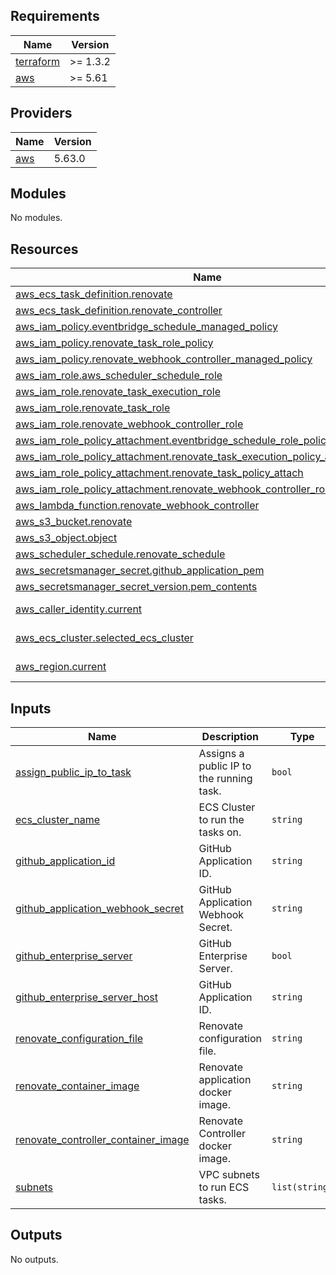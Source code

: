## Requirements

| Name | Version |
|------|---------|
| <a name="requirement_terraform"></a> [terraform](#requirement\_terraform) | >= 1.3.2 |
| <a name="requirement_aws"></a> [aws](#requirement\_aws) | >= 5.61 |

## Providers

| Name | Version |
|------|---------|
| <a name="provider_aws"></a> [aws](#provider\_aws) | 5.63.0 |

## Modules

No modules.

## Resources

| Name | Type |
|------|------|
| [aws_ecs_task_definition.renovate](https://registry.terraform.io/providers/hashicorp/aws/latest/docs/resources/ecs_task_definition) | resource |
| [aws_ecs_task_definition.renovate_controller](https://registry.terraform.io/providers/hashicorp/aws/latest/docs/resources/ecs_task_definition) | resource |
| [aws_iam_policy.eventbridge_schedule_managed_policy](https://registry.terraform.io/providers/hashicorp/aws/latest/docs/resources/iam_policy) | resource |
| [aws_iam_policy.renovate_task_role_policy](https://registry.terraform.io/providers/hashicorp/aws/latest/docs/resources/iam_policy) | resource |
| [aws_iam_policy.renovate_webhook_controller_managed_policy](https://registry.terraform.io/providers/hashicorp/aws/latest/docs/resources/iam_policy) | resource |
| [aws_iam_role.aws_scheduler_schedule_role](https://registry.terraform.io/providers/hashicorp/aws/latest/docs/resources/iam_role) | resource |
| [aws_iam_role.renovate_task_execution_role](https://registry.terraform.io/providers/hashicorp/aws/latest/docs/resources/iam_role) | resource |
| [aws_iam_role.renovate_task_role](https://registry.terraform.io/providers/hashicorp/aws/latest/docs/resources/iam_role) | resource |
| [aws_iam_role.renovate_webhook_controller_role](https://registry.terraform.io/providers/hashicorp/aws/latest/docs/resources/iam_role) | resource |
| [aws_iam_role_policy_attachment.eventbridge_schedule_role_policy_attach](https://registry.terraform.io/providers/hashicorp/aws/latest/docs/resources/iam_role_policy_attachment) | resource |
| [aws_iam_role_policy_attachment.renovate_task_execution_policy_attach](https://registry.terraform.io/providers/hashicorp/aws/latest/docs/resources/iam_role_policy_attachment) | resource |
| [aws_iam_role_policy_attachment.renovate_task_policy_attach](https://registry.terraform.io/providers/hashicorp/aws/latest/docs/resources/iam_role_policy_attachment) | resource |
| [aws_iam_role_policy_attachment.renovate_webhook_controller_role_policy_attach](https://registry.terraform.io/providers/hashicorp/aws/latest/docs/resources/iam_role_policy_attachment) | resource |
| [aws_lambda_function.renovate_webhook_controller](https://registry.terraform.io/providers/hashicorp/aws/latest/docs/resources/lambda_function) | resource |
| [aws_s3_bucket.renovate](https://registry.terraform.io/providers/hashicorp/aws/latest/docs/resources/s3_bucket) | resource |
| [aws_s3_object.object](https://registry.terraform.io/providers/hashicorp/aws/latest/docs/resources/s3_object) | resource |
| [aws_scheduler_schedule.renovate_schedule](https://registry.terraform.io/providers/hashicorp/aws/latest/docs/resources/scheduler_schedule) | resource |
| [aws_secretsmanager_secret.github_application_pem](https://registry.terraform.io/providers/hashicorp/aws/latest/docs/resources/secretsmanager_secret) | resource |
| [aws_secretsmanager_secret_version.pem_contents](https://registry.terraform.io/providers/hashicorp/aws/latest/docs/resources/secretsmanager_secret_version) | resource |
| [aws_caller_identity.current](https://registry.terraform.io/providers/hashicorp/aws/latest/docs/data-sources/caller_identity) | data source |
| [aws_ecs_cluster.selected_ecs_cluster](https://registry.terraform.io/providers/hashicorp/aws/latest/docs/data-sources/ecs_cluster) | data source |
| [aws_region.current](https://registry.terraform.io/providers/hashicorp/aws/latest/docs/data-sources/region) | data source |

## Inputs

| Name | Description | Type | Default | Required |
|------|-------------|------|---------|:--------:|
| <a name="input_assign_public_ip_to_task"></a> [assign\_public\_ip\_to\_task](#input\_assign\_public\_ip\_to\_task) | Assigns a public IP to the running task. | `bool` | `true` | no |
| <a name="input_ecs_cluster_name"></a> [ecs\_cluster\_name](#input\_ecs\_cluster\_name) | ECS Cluster to run the tasks on. | `string` | n/a | yes |
| <a name="input_github_application_id"></a> [github\_application\_id](#input\_github\_application\_id) | GitHub Application ID. | `string` | n/a | yes |
| <a name="input_github_application_webhook_secret"></a> [github\_application\_webhook\_secret](#input\_github\_application\_webhook\_secret) | GitHub Application Webhook Secret. | `string` | n/a | yes |
| <a name="input_github_enterprise_server"></a> [github\_enterprise\_server](#input\_github\_enterprise\_server) | GitHub Enterprise Server. | `bool` | `false` | no |
| <a name="input_github_enterprise_server_host"></a> [github\_enterprise\_server\_host](#input\_github\_enterprise\_server\_host) | GitHub Application ID. | `string` | `""` | no |
| <a name="input_renovate_configuration_file"></a> [renovate\_configuration\_file](#input\_renovate\_configuration\_file) | Renovate configuration file. | `string` | `""` | no |
| <a name="input_renovate_container_image"></a> [renovate\_container\_image](#input\_renovate\_container\_image) | Renovate application docker image. | `string` | `"renovate/renovate:38.30"` | no |
| <a name="input_renovate_controller_container_image"></a> [renovate\_controller\_container\_image](#input\_renovate\_controller\_container\_image) | Renovate Controller docker image. | `string` | `"ghcr.io/coding-ia/renovate-controller:1.0.0"` | no |
| <a name="input_subnets"></a> [subnets](#input\_subnets) | VPC subnets to run ECS tasks. | `list(string)` | n/a | yes |

## Outputs

No outputs.
